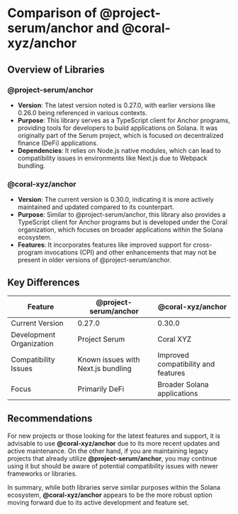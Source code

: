 # Comparison of @project-serum/anchor and @coral-xyz/anchor

## Overview of Libraries

### @project-serum/anchor
- **Version**: The latest version noted is 0.27.0, with earlier versions like 0.26.0 being referenced in various contexts.
- **Purpose**: This library serves as a TypeScript client for Anchor programs, providing tools for developers to build applications on Solana. It was originally part of the Serum project, which is focused on decentralized finance (DeFi) applications.
- **Dependencies**: It relies on Node.js native modules, which can lead to compatibility issues in environments like Next.js due to Webpack bundling.

### @coral-xyz/anchor
- **Version**: The current version is 0.30.0, indicating it is more actively maintained and updated compared to its counterpart.
- **Purpose**: Similar to @project-serum/anchor, this library also provides a TypeScript client for Anchor programs but is developed under the Coral organization, which focuses on broader applications within the Solana ecosystem.
- **Features**: It incorporates features like improved support for cross-program invocations (CPI) and other enhancements that may not be present in older versions of @project-serum/anchor.

## Key Differences

| Feature                      | @project-serum/anchor | @coral-xyz/anchor |
|------------------------------|------------------------|--------------------|
| Current Version               | 0.27.0                 | 0.30.0             |
| Development Organization       | Project Serum          | Coral XYZ          |
| Compatibility Issues          | Known issues with Next.js bundling | Improved compatibility and features |
| Focus                         | Primarily DeFi         | Broader Solana applications |

## Recommendations
For new projects or those looking for the latest features and support, it is advisable to use **@coral-xyz/anchor** due to its more recent updates and active maintenance. On the other hand, if you are maintaining legacy projects that already utilize **@project-serum/anchor**, you may continue using it but should be aware of potential compatibility issues with newer frameworks or libraries.

In summary, while both libraries serve similar purposes within the Solana ecosystem, **@coral-xyz/anchor** appears to be the more robust option moving forward due to its active development and feature set.
